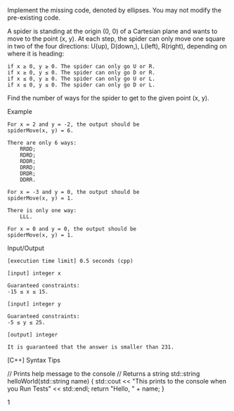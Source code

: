 Implement the missing code, denoted by ellipses. You may not modify the pre-existing code.

A spider is standing at the origin (0, 0) of a Cartesian plane and wants to move to the point (x, y). At each step, the spider can only move one square in two of the four directions: U(up), D(down,), L(left), R(right), depending on where it is heading:

    if x ≥ 0, y ≥ 0. The spider can only go U or R.
    if x ≥ 0, y ≤ 0. The spider can only go D or R.
    if x ≤ 0, y ≥ 0. The spider can only go U or L.
    if x ≤ 0, y ≤ 0. The spider can only go D or L.

Find the number of ways for the spider to get to the given point (x, y).

Example

    For x = 2 and y = -2, the output should be
    spiderMove(x, y) = 6.

    There are only 6 ways:
        RRDD;
        RDRD;
        RDDR;
        DRRD;
        DRDR;
        DDRR.

    For x = -3 and y = 0, the output should be
    spiderMove(x, y) = 1.

    There is only one way:
        LLL.

    For x = 0 and y = 0, the output should be
    spiderMove(x, y) = 1.

Input/Output

    [execution time limit] 0.5 seconds (cpp)

    [input] integer x

    Guaranteed constraints:
    -15 ≤ x ≤ 15.

    [input] integer y

    Guaranteed constraints:
    -5 ≤ y ≤ 25.

    [output] integer

    It is guaranteed that the answer is smaller than 231.

[C++] Syntax Tips

// Prints help message to the console
// Returns a string
std::string helloWorld(std::string name) {
    std::cout << "This prints to the console when you Run Tests" << std::endl;
    return "Hello, " + name;
}

1